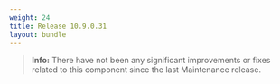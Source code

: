 ```yaml
---
weight: 24
title: Release 10.9.0.31
layout: bundle
---
```


><b>Info:</b> There have not been any significant improvements or fixes related to this component since the last Maintenance release.
